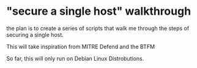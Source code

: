 # "secure a single host" walkthrough
the plan is to create a series of scripts that walk me through the steps of securing a single host.

This will take inspiration from MITRE Defend and the BTFM

So far, this will only run on Debian Linux Distrobutions. 
